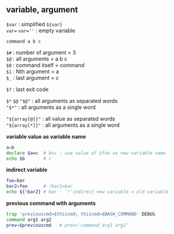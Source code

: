 variable, argument
---

`$var` : simplified `${var}`  
`var=` `var=''` : empty variable

`command a b c`  

`$#` : number of argument = 3  
`$@` : all arguments      = a b c  
`$0` : command itself     = command  
`$1` : Nth argument       = a  
`$_` : last argument      = c  

`$?` : last exit code  

`$*` `$@` `"$@"` : all arguments as separated words   
`"$*"` : all arguments as a single word  

`"${array[@]}"` : all value as separated words  
`"${array[*]}"` : all arguments as a single word  

**variable value as variable name**
```sh
a=b
declare $a=c  # b=c : use value of $foo as new variable name
echo $b       # c
```

**indirect variable**
```sh
foo=bar
bar2=foo      # !bar2=bar
echo ${!bar2} # bar - '!'indirect new variable = old variable
```

**previous command with arguments**
```sh
trap 'previouscmd=$thiscmd; thiscmd=$BASH_COMMAND' DEBUG
command arg1 arg2
prev=$previouscmd   # prev='command arg1 arg2'
```
